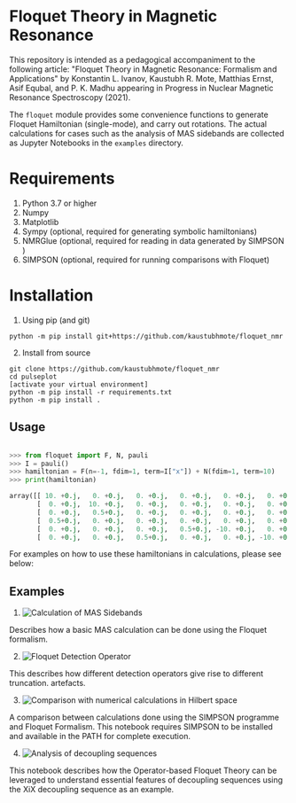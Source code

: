 # Floquet Theory in Magnetic Resonance


This repository is intended as a pedagogical accompaniment to the following article: 
"Floquet Theory in Magnetic Resonance: Formalism and Applications" by 
Konstantin L. Ivanov, Kaustubh R. Mote, Matthias Ernst, Asif Equbal, and P. K. Madhu 
appearing in Progress in Nuclear Magnetic Resonance Spectroscopy (2021).

The `floquet` module provides some convenience functions to generate Floquet Hamiltonian (single-mode), and carry out rotations. The actual calculations for cases such as the analysis of MAS sidebands are collected as Jupyter Notebooks in the `examples` directory. 


# Requirements
1. Python 3.7 or higher
1. Numpy
1. Matplotlib 
1. Sympy (optional, required for generating symbolic hamiltonians)
1. NMRGlue (optional, required for reading in data generated by SIMPSON )
1. SIMPSON (optional, required for running comparisons with Floquet)


# Installation

1. Using pip (and git)

```
python -m pip install git+https://github.com/kaustubhmote/floquet_nmr
```

2. Install from source
```
git clone https://github.com/kaustubhmote/floquet_nmr
cd pulseplot
[activate your virtual environment]
python -m pip install -r requirements.txt
python -m pip install .
```

## Usage

```python

>>> from floquet import F, N, pauli
>>> I = pauli()
>>> hamiltonian = F(n=-1, fdim=1, term=I["x"]) + N(fdim=1, term=10)
>>> print(hamiltonian)

array([[ 10. +0.j,   0. +0.j,   0. +0.j,   0. +0.j,   0. +0.j,   0. +0.j],
       [  0. +0.j,  10. +0.j,   0. +0.j,   0. +0.j,   0. +0.j,   0. +0.j],
       [  0. +0.j,   0.5+0.j,   0. +0.j,   0. +0.j,   0. +0.j,   0. +0.j],
       [  0.5+0.j,   0. +0.j,   0. +0.j,   0. +0.j,   0. +0.j,   0. +0.j],
       [  0. +0.j,   0. +0.j,   0. +0.j,   0.5+0.j, -10. +0.j,   0. +0.j],
       [  0. +0.j,   0. +0.j,   0.5+0.j,   0. +0.j,   0. +0.j, -10. +0.j]])

```

For examples on how to use these hamiltonians in calculations, please see below:

## Examples

1. ![Calculation of MAS Sidebands](examples/MAS_Sidebands.ipynb "sidebands")

Describes how a basic MAS calculation can be done using the Floquet formalism.

2. ![Floquet Detection Operator](examples/Floquet_Detection_Operator.ipynb "detect")

This describes how different detection operators give rise to different truncation.
artefacts.

3. ![Comparison with numerical calculations in Hilbert space](examples/Floquet_Simpson_Comparison.ipynb "compare")

A comparison between calculations done using the SIMPSON programme and Floquet Formalism.
This notebook requires SIMPSON to be installed and available in the PATH for complete
execution.

4. ![Analysis of decoupling sequences](Operator_based_Floquet_XiX.ipynb "xix")

This notebook describes how the Operator-based Floquet Theory can be leveraged to understand
essential features of decoupling sequences using the XiX decoupling sequence as an example.
